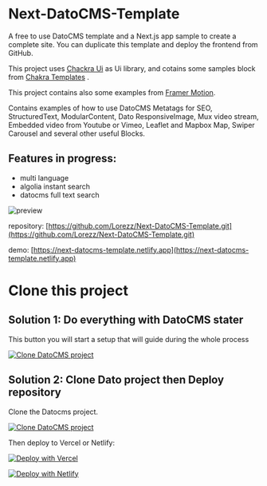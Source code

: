 # Next-DatoCMS-Template

A free to use DatoCMS template and a Next.js app sample to create a complete site. You can duplicate this template and deploy the frontend from GitHub.

This project uses [Chackra Ui](https://chakra-ui.com/) as Ui library, and cotains some samples block from [Chakra Templates](https://chakra-templates.dev/) .

This project contains also some examples from [Framer Motion](https://www.framer.com/docs/examples/).

Contains examples of how to use DatoCMS Metatags for SEO, StructuredText, ModularContent, Dato ResponsiveImage, Mux video stream, Embedded video from Youtube or Vimeo, Leaflet and Mapbox Map, Swiper Carousel and several other useful Blocks.

## Features in progress:

- multi language
- algolia instant search
- datocms full text search

![preview](https://www.datocms-assets.com/47575/1625869520-screenshot-2021-07-10-at-00-24-19.png)

repository: [https://github.com/Lorezz/Next-DatoCMS-Template.git](https://github.com/Lorezz/Next-DatoCMS-Template.git)

demo: [https://next-datocms-template.netlify.app](https://next-datocms-template.netlify.app)

# Clone this project

## Solution 1: Do everything with DatoCMS stater

This button you will start a setup that will guide during the whole process

[![Clone DatoCMS project](https://dashboard.datocms.com/deploy/button.svg)](https://dashboard.datocms.com/deploy?repo=git@github.com:Lorezz/chackra_next_template.git)

## Solution 2: Clone Dato project then Deploy repository

Clone the Datocms project.

[![Clone DatoCMS project](https://dashboard.datocms.com/clone/button.svg)](https://dashboard.datocms.com/clone?projectId=47575&name=Next-DatoCMS-Template)

Then deploy to Vercel or Netlify:

[![Deploy with Vercel](https://vercel.com/button)](https://vercel.com/new/git/external?repository-url=https%3A%2F%2Fgithub.com%2FLorezz%2FNext-DatoCMS-Template.git&env=NEXT_PUBLIC_DATO_KEY,SITE_URL&project-name=my-next-datocms-site&repository-name=my-next-datocms-site&demo-title=Next-DatoCMS-Template&demo-description=A%20free%20DatoCMS%20model%20with%20frontend%20code%20blocks%20to%20create%20a%20complete%20site.%20You%20can%20duplicate%20this%20template%20and%20deploy%20the%20frontend%20from%20GitHub.&demo-url=https%3A%2F%2Fnext-datocms-template.netlify.app&demo-image=https%3A%2F%2Fwww.datocms-assets.com%2F47575%2F1625869520-screenshot-2021-07-10-at-00-24-19.png)

[![Deploy with Netlify](https://www.netlify.com/img/deploy/button.svg)](https://app.netlify.com/start/deploy?repository=https://github.com/Lorezz/Next-DatoCMS-Template.git#NEXT_PUBLIC_DATO_KEY=YOU-DATOCMS-KEY&SITE_URL=YOUR-NETLIFY-URL)

